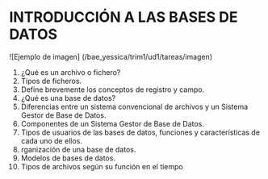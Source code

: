 # INTRODUCCIÓN A LAS BASES DE DATOS

![Ejemplo de imagen] (/bae_yessica/trim1/ud1/tareas/imagen)

1. ¿Qué es un archivo o fichero?
2. Tipos de ficheros.
3. Define brevemente los conceptos de registro y campo.
4. ¿Qué es una base de datos?
5. Diferencias entre un sistema convencional de archivos y un Sistema Gestor de Base de Datos.
6. Componentes de un Sistema Gestor de Base de Datos.
7. Tipos de usuarios de las bases de datos, funciones y características de cada uno de ellos.
8. rganización de una base de datos.
9. Modelos de bases de datos.
10. Tipos de archivos según su función en el tiempo
